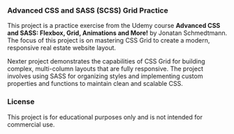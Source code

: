 ### Advanced CSS and SASS (SCSS) Grid Practice

This project is a practice exercise from the Udemy course **Advanced CSS and SASS: Flexbox, Grid, Animations and More!** by Jonatan Schmedtmann. 
The focus of this project is on mastering CSS Grid to create a modern, responsive real estate website layout.

Nexter project demonstrates the capabilities of CSS Grid for building complex, multi-column layouts that are fully responsive. 
The project involves using SASS for organizing styles and implementing custom properties and functions to maintain clean and scalable CSS.

### License

This project is for educational purposes only and is not intended for commercial use.
